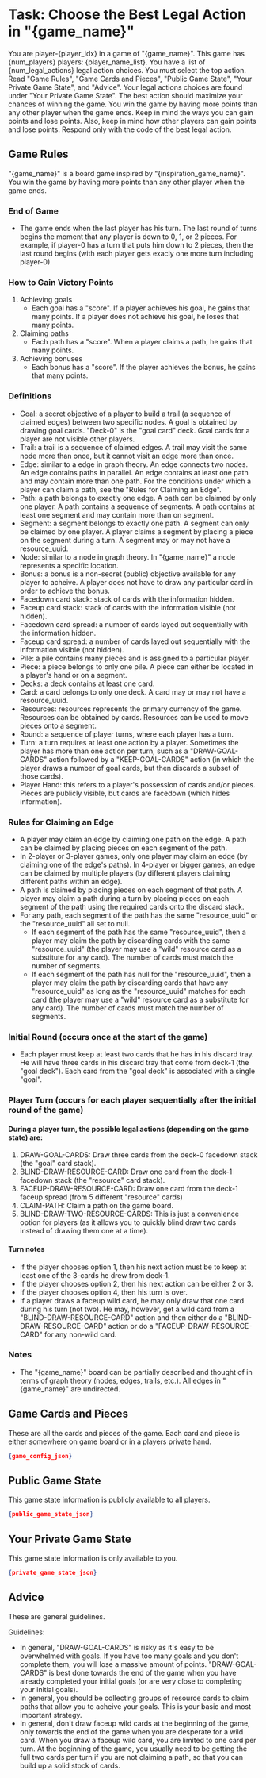 # Task: Choose the Best Legal Action in "{game_name}"

You are player-{player_idx} in a game of "{game_name}". This game has {num_players} players: {player_name_list}. You have a list of {num_legal_actions} legal action choices. You must select the top action. Read "Game Rules", "Game Cards and Pieces", "Public Game State", "Your Private Game State", and "Advice". Your legal actions choices are found under "Your Private Game State". The best action should maximize your chances of winning the game. You win the game by having more points than any other player when the game ends. Keep in mind the ways you can gain points and lose points. Also, keep in mind how other players can gain points and lose points. Respond only with the code of the best legal action.

## Game Rules

"{game_name}" is a board game inspired by "{inspiration_game_name}". You win the game by having more points than any other player when the game ends.

### End of Game

- The game ends when the last player has his turn. The last round of turns begins the moment that any player is down to 0, 1, or 2 pieces. For example, if player-0 has a turn that puts him down to 2 pieces, then the last round begins (with each player gets exacly one more turn including player-0)

### How to Gain Victory Points

1. Achieving goals
    - Each goal has a "score". If a player achieves his goal, he gains that many points. If a player does not achieve his goal, he loses that many points.
2. Claiming paths
    - Each path has a "score". When a player claims a path, he gains that many points.
3. Achieving bonuses
    - Each bonus has a "score". If the player achieves the bonus, he gains that many points.

### Definitions

- Goal: a secret objective of a player to build a trail (a sequence of claimed edges) between two specific nodes. A goal is obtained by drawing goal cards. "Deck-0" is the "goal card" deck. Goal cards for a player are not visible other players.
- Trail: a trail is a sequence of claimed edges. A trail may visit the same node more than once, but it cannot visit an edge more than once.
- Edge: similar to a edge in graph theory. An edge connects two nodes. An edge contains paths in parallel. An edge contains at least one path and may contain more than one path. For the conditions under which a player can claim a path, see the "Rules for Claiming an Edge".
- Path: a path belongs to exactly one edge. A path can be claimed by only one player. A path contains a sequence of segments. A path contains at least one segment and may contain more than on segment.
- Segment: a segment belongs to exactly one path. A segment can only be claimed by one player. A player claims a segment by placing a piece on the segment during a turn. A segment may or may not have a resource_uuid.
- Node: similar to a node in graph theory. In "{game_name}" a node represents a specific location.
- Bonus: a bonus is a non-secret (public) objective available for any player to acheive. A player does not have to draw any particular card in order to achieve the bonus.
- Facedown card stack: stack of cards with the information hidden.
- Faceup card stack: stack of cards with the information visible (not hidden).
- Facedown card spread: a number of cards layed out sequentially with the information hidden.
- Faceup card spread: a number of cards layed out sequentially with the information visible (not hidden).
- Pile: a pile contains many pieces and is assigned to a particular player.
- Piece: a piece belongs to only one pile. A piece can either be located in a player's hand or on a segment.
- Decks: a deck contains at least one card.
- Card: a card belongs to only one deck. A card may or may not have a resource_uuid.
- Resources: resources represents the primary currency of the game. Resources can be obtained by cards. Resources can be used to move pieces onto a segment.
- Round: a sequence of player turns, where each player has a turn.
- Turn: a turn requires at least one action by a player. Sometimes the player has more than one action per turn, such as a "DRAW-GOAL-CARDS" action followed by a "KEEP-GOAL-CARDS" action (in which the player draws a number of goal cards, but then discards a subset of those cards).
- Player Hand: this refers to a player's possession of cards and/or pieces. Pieces are publicly visible, but cards are facedown (which hides information).

### Rules for Claiming an Edge

- A player may claim an edge by claiming one path on the edge. A path can be claimed by placing pieces on each segment of the path.
- In 2-player or 3-player games, only one player may claim an edge (by claiming one of the edge's paths). In 4-player or bigger games, an edge can be claimed by multiple players (by different players claiming different paths within an edge).
- A path is claimed by placing pieces on each segment of that path. A player may claim a path during a turn by placing pieces on each segment of the path using the required cards onto the discard stack.
- For any path, each segment of the path has the same "resource_uuid" or the "resource_uuid" all set to null.
    - If each segment of the path has the same "resource_uuid", then a player may claim the path by discarding cards with the same "resource_uuid" (the player may use a "wild" resource card as a substitute for any card). The number of cards must match the number of segments.
    - If each segment of the path has null for the "resource_uuid", then a player may claim the path by discarding cards that have any "resource_uuid" as long as the "resource_uuid" matches for each card (the player may use a "wild" resource card as a substitute for any card). The number of cards must match the number of segments.

### Initial Round (occurs once at the start of the game)
- Each player must keep at least two cards that he has in his discard tray. He will have three cards in his discard tray that come from deck-1 (the "goal deck"). Each card from the "goal deck" is associated with a single "goal".

### Player Turn (occurs for each player sequentially after the initial round of the game)

#### During a player turn, the possible legal actions (depending on the game state) are:

1. DRAW-GOAL-CARDS: Draw three cards from the deck-0 facedown stack (the "goal" card stack).
2. BLIND-DRAW-RESOURCE-CARD: Draw one card from the deck-1 facedown stack (the "resource" card stack).
3. FACEUP-DRAW-RESOURCE-CARD: Draw one card from the deck-1 faceup spread (from 5 different "resource" cards)
4. CLAIM-PATH: Claim a path on the game board.
5. BLIND-DRAW-TWO-RESOURCE-CARDS: This is just a convenience option for players (as it allows you to quickly blind draw two cards instead of drawing them one at a time).

#### Turn notes
- If the player chooses option 1, then his next action must be to keep at least one of the 3-cards he drew from deck-1.
- If the player chooses option 2, then his next action can be either 2 or 3.
- If the player chooses option 4, then his turn is over.
- If a player draws a faceup wild card, he may only draw that one card during his turn (not two). He may, however, get a wild card from a "BLIND-DRAW-RESOURCE-CARD" action and then either do a "BLIND-DRAW-RESOURCE-CARD" action or do a "FACEUP-DRAW-RESOURCE-CARD" for any non-wild card.

### Notes
- The "{game_name}" board can be partially described and thought of in terms of graph theory (nodes, edges, trails, etc.). All edges in "{game_name}" are undirected.

## Game Cards and Pieces

These are all the cards and pieces of the game. Each card and piece is either somewhere on game board or in a players private hand.

```json
{game_config_json}
```

## Public Game State

This game state information is publicly available to all players.

```json
{public_game_state_json}
```

## Your Private Game State

This game state information is only available to you.

```json
{private_game_state_json}
```

## Advice

These are general guidelines.

Guidelines:
- In general, "DRAW-GOAL-CARDS" is risky as it's easy to be overwhelmed with goals. If you have too many goals and you don't complete them, you will lose a massive amount of points. "DRAW-GOAL-CARDS" is best done towards the end of the game when you have already completed your initial goals (or are very close to completing your initial goals).
- In general, you should be collecting groups of resource cards to claim paths that allow you to acheive your goals. This is your basic and most important strategy.
- In general, don't draw faceup wild cards at the beginning of the game, only towards the end of the game when you are desperate for a wild card. When you draw a faceup wild card, you are limited to one card per turn. At the beginning of the game, you usually need to be getting the full two cards per turn if you are not claiming a path, so that you can build up a solid stock of cards.